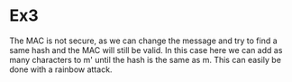 # Ex3
The MAC is not secure, as we can change the message and try to find a same hash and the MAC will still be valid.
In this case here we can add as many characters to m' until the hash is the same as m.
This can easily be done with a rainbow attack.